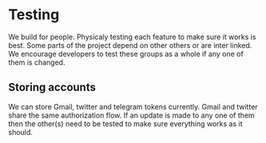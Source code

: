 # Testing

We build for people. Physicaly testing each feature to make sure it works is best. Some parts of the project depend on other others or are inter linked. We encourage developers to test these groups as a whole if any one of them is changed.

## Storing accounts

We can store Gmail, twitter and telegram tokens currently. Gmail and twitter share the same authorization flow. If an update is made to any one of them then the other(s) need to be tested to make sure everything works as it should.
